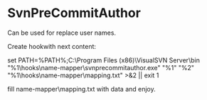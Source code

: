 SvnPreCommitAuthor
==================

Can be used for replace user names.

Create hookwith next content:

set PATH=%PATH%;C:\Program Files (x86)\VisualSVN Server\bin
"%1\hooks\name-mapper\svnprecommitauthor.exe" "%1" "%2" "%1\hooks\name-mapper\mapping.txt" >&2 || exit 1

fill name-mapper\mapping.txt with data and enjoy.